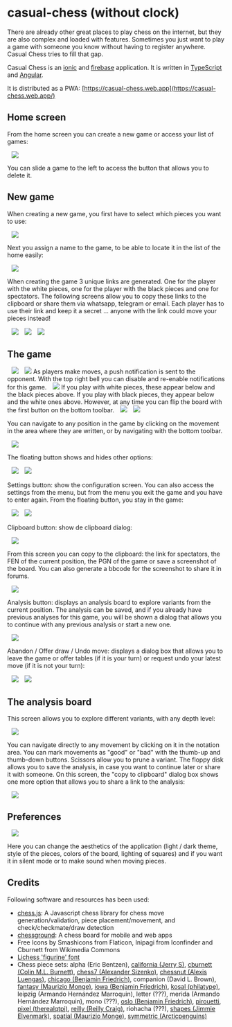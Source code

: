 # casual-chess (without clock)

There are already other great places to play chess on the internet, but they are also complex and loaded with features. Sometimes you just want to play a game with someone you know without having to register anywhere. Casual Chess tries to fill that gap.

Casual Chess is an [ionic](https://ionicframework.com/) and [firebase](https://firebase.google.com/) application. It is written
in [TypeScript](http://www.typescriptlang.org/) and [Angular](https://angular.io/).

It is distributed as a PWA: [https://casual-chess.web.app](https://casual-chess.web.app/)

## Home screen

From the home screen you can create a new game or access your list of games:

<img style="margin-left:10px;" src="screenshots/01_home.png">

You can slide a game to the left to access the button that allows you to delete it.

## New game

When creating a new game, you first have to select which pieces you want to use:

<img style="margin-left:10px;" src="screenshots/02_newgame_1.png">

Next you assign a name to the game, to be able to locate it in the list of the home easily:

<img style="margin-left:10px;" src="screenshots/02_newgame_2.png">

When creating the game 3 unique links are generated. One for the player with the white pieces, one for the player with the black pieces and one for spectators. The following screens allow you to copy these links to the clipboard or share them via whatsapp, telegram or email.
Each player has to use their link and keep it a secret ... anyone with the link could move your pieces instead!

<img style="margin-left:10px;" src="screenshots/02_newgame_3.png">

<img style="margin-left:10px;" src="screenshots/02_newgame_4.png">

<img style="margin-left:10px;" src="screenshots/02_newgame_5.png">

## The game

<img style="margin-left:10px;" src="screenshots/03_game_1.png">

<img style="margin-left:10px;" src="screenshots/notif-button.png">
As players make moves, a push notification is sent to the opponent. With the top right bell you can disable and re-enable notifications for this game.

<img style="margin-left:10px;" src="screenshots/flip-button.png">
If you play with white pieces, these appear below and the black pieces above. If you play with black pieces, they appear below and the white ones above. However, at any time you can flip the board with the first button on the bottom toolbar.

<img style="margin-left:10px;" src="screenshots/pgn-area.png">

<img style="margin-left:10px;" src="screenshots/nav-buttons.png">

You can navigate to any position in the game by clicking on the movement in the area where they are written, or by navigating with the bottom toolbar.

<img style="margin-left:10px;" src="screenshots/floating-button.png">

The floating button shows and hides other options:

<img style="margin-left:10px;" src="screenshots/03_game_2.png">

<img style="margin-left:10px;" src="screenshots/settings-button.png">

Settings button: show the configuration screen. You can also access the settings from the menu, but from the menu you exit the game and you have to enter again. From the floating button, you stay in the game:

<img style="margin-left:10px;" src="screenshots/menu.png">

<img style="margin-left:10px;" src="screenshots/clipboard-button.png">

Clipboard button: show de clipboard dialog:

<img style="margin-left:10px;" src="screenshots/clipboard-dialog.png">

From this screen you can copy to the clipboard: the link for spectators, the FEN of the current position, the PGN of the game or save a screenshot of the board. You can also generate a bbcode for the screenshot to share it in forums.

<img style="margin-left:10px;" src="screenshots/analysis-button.png">

Analysis button: displays an analysis board to explore variants from the current position. The analysis can be saved, and if you already have previous analyses for this game, you will be shown a dialog that allows you to continue with any previous analysis or start a new one.

<img style="margin-left:10px;" src="screenshots/flag-button.png">

Abandon / Offer draw / Undo move: displays a dialog box that allows you to leave the game or offer tables (if it is your turn) or request undo your latest move (if it is not your turn):

<img style="margin-left:10px;" src="screenshots/abandon-offer-draw.png">

<img style="margin-left:10px;" src="screenshots/abandon-undo.png">

## The analysis board

This screen allows you to explore different variants, with any depth level:

<img style="margin-left:10px;" src="screenshots/analysis-board.png">

You can navigate directly to any movement by clicking on it in the notation area.
You can mark movements as "good" or "bad" with the thumb-up and thumb-down buttons.
Scissors allow you to prune a variant.
The floppy disk allows you to save the analysis, in case you want to continue later or share it with someone.
On this screen, the "copy to clipboard" dialog box shows one more option that allows you to share a link to the analysis:

<img style="margin-left:10px;" src="screenshots/clipboard-dialog-analysis.png">

## Preferences

<img style="margin-left:10px;" src="screenshots/preferences_1.png">

Here you can change the aesthetics of the application (light / dark theme, style of the pieces, colors of the board, lighting of squares) and if you want it in silent mode or to make sound when moving pieces.

## Credits

Following software and resources has been used:

* [chess.js](https://github.com/jhlywa/chess.js): A Javascript chess library for chess move generation/validation, piece placement/movement, and check/checkmate/draw detection
* [chessground](https://github.com/ornicar/chessground): A chess board for mobile and web apps
* Free Icons by Smashicons from Flaticon, Inipagi from Iconfinder and Cburnett from Wikimedia Commons 
* [Lichess 'figurine' font](https://github.com/ornicar/lila)
* Chess piece sets: alpha (Eric Bentzen), [california (Jerry S)](https://sites.google.com/view/jerrychess/home), [cburnett (Colin M.L. Burnett)](https://commons.wikimedia.org/wiki/Category:SVG_chess_pieces#/media/File:Chess_Pieces_Sprite.svg), [chess7 (Alexander Sizenko)](http://www.styleseven.com/php/get_product.php?product=Chess-7%20font), [chessnut (Alexis Luengas)](https://github.com/LexLuengas/chessnut-pieces), [chicago (Benjamin Friedrich)](https://github.com/benjfriedrich/chess-foundry-pack), companion (David L. Brown), [fantasy (Maurizio Monge)](https://commons.wikimedia.org/wiki/Category:SVG_chess_pieces/Maurizio_Monge), [iowa (Benjamin Friedrich)](https://github.com/benjfriedrich/chess-foundry-pack), [kosal (philatype)](https://github.com/philatype/kosal), leipzig (Armando Hernández Marroquin), letter (???), merida (Armando Hernández Marroquin), mono (???), [oslo (Benjamin Friedrich)](https://github.com/benjfriedrich/chess-foundry-pack), [pirouetti](https://lichess.org/@/pirouetti), [pixel (therealqtpi)](https://twitter.com/therealqtpi), [reilly (Reilly Craig)](http://reillycraig.ca), riohacha (???), [shapes (Jimmie Elvenmark)](https://github.com/flugsio/chess_shapes), [spatial (Maurizio Monge)](https://commons.wikimedia.org/wiki/Category:SVG_chess_pieces/Maurizio_Monge), [symmetric (Arcticpenguins)](https://www.dropbox.com/sh/jws5b0hgf71udsf/AAAZCxF4PQ02nkhwPZN3qHxia?dl=0)
